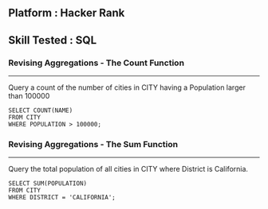 ## Platform : Hacker Rank
## Skill Tested : SQL

### Revising Aggregations - The Count Function
---
Query a count of the number of cities in CITY having a Population larger than 100000
```
SELECT COUNT(NAME)
FROM CITY
WHERE POPULATION > 100000;
```

### Revising Aggregations - The Sum Function
---
Query the total population of all cities in CITY where District is California.

```
SELECT SUM(POPULATION)
FROM CITY
WHERE DISTRICT = 'CALIFORNIA';
```





